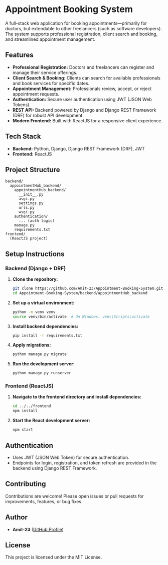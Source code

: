# Appointment Booking System

A full-stack web application for booking appointments—primarily for doctors, but extendable to other freelancers (such as software developers). The system supports professional registration, client search and booking, and streamlined appointment management.

## Features

- **Professional Registration:** Doctors and freelancers can register and manage their service offerings.
- **Client Search & Booking:** Clients can search for available professionals and book services for specific dates.
- **Appointment Management:** Professionals review, accept, or reject appointment requests.
- **Authentication:** Secure user authentication using JWT (JSON Web Tokens).
- **REST API:** Backend powered by Django and Django REST Framework (DRF) for robust API development.
- **Modern Frontend:** Built with ReactJS for a responsive client experience.

## Tech Stack

- **Backend:** Python, Django, Django REST Framework (DRF), JWT
- **Frontend:** ReactJS

## Project Structure

```
backend/
  appointmentHub_backend/
    appointmentHub_backend/
      __init__.py
      asgi.py
      settings.py
      urls.py
      wsgi.py
    authentication/
      ... (auth logic)
    manage.py
    requirements.txt
frontend/
  (ReactJS project)
```

## Setup Instructions

### Backend (Django + DRF)

1. **Clone the repository:**
    ```bash
    git clone https://github.com/Amit-23/Appointment-Booking-System.git
    cd Appointment-Booking-System/backend/appointmentHub_backend
    ```

2. **Set up a virtual environment:**
    ```bash
    python -m venv venv
    source venv/bin/activate  # On Windows: venv\Scripts\activate
    ```

3. **Install backend dependencies:**
    ```bash
    pip install -r requirements.txt
    ```

4. **Apply migrations:**
    ```bash
    python manage.py migrate
    ```

5. **Run the development server:**
    ```bash
    python manage.py runserver
    ```

### Frontend (ReactJS)

1. **Navigate to the frontend directory and install dependencies:**
    ```bash
    cd ../../frontend
    npm install
    ```

2. **Start the React development server:**
    ```bash
    npm start
    ```

## Authentication

- Uses JWT (JSON Web Token) for secure authentication.
- Endpoints for login, registration, and token refresh are provided in the backend using Django REST Framework.

## Contributing

Contributions are welcome! Please open issues or pull requests for improvements, features, or bug fixes.

## Author

- **Amit-23** ([GitHub Profile](https://github.com/Amit-23))

## License

This project is licensed under the MIT License.
